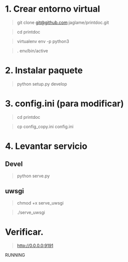 # 1. Crear entorno virtual

>git clone git@github.com:jaglame/printdoc.git

>cd printdoc

>virtualenv env -p python3

>. env/bin/active

# 2. Instalar paquete
>python setup.py develop

# 3. config.ini (para modificar)
> cd printdoc

> cp config_copy.ini config.ini

# 4. Levantar servicio
## Devel

> python serve.py

## uwsgi

>chmod +x serve_uwsgi

>./serve_uwsgi

# Verificar.
>http://0.0.0.0:9191

RUNNING
